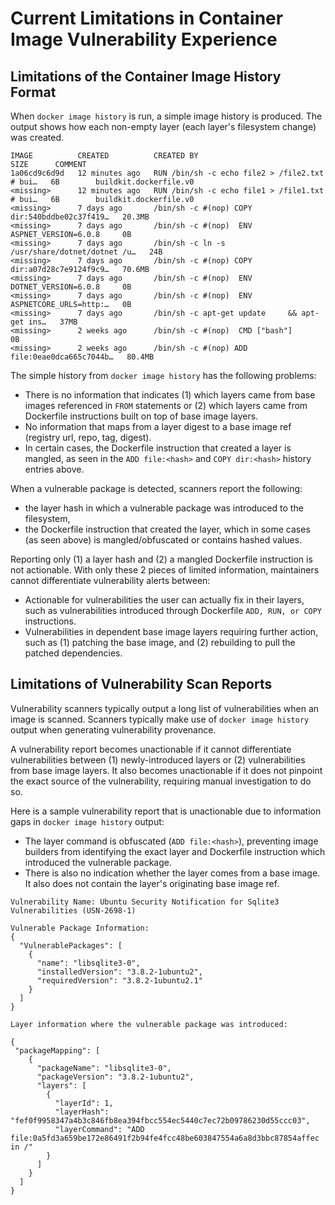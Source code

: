 # Current Limitations in Container Image Vulnerability Experience

## Limitations of the Container Image History Format

When `docker image history` is run, a simple image history is produced.
The output shows how each non-empty layer (each layer's filesystem change) was created.

```tsv
IMAGE          CREATED          CREATED BY                                      SIZE      COMMENT
1a06cd9c6d9d   12 minutes ago   RUN /bin/sh -c echo file2 > /file2.txt # bui…   6B        buildkit.dockerfile.v0
<missing>      12 minutes ago   RUN /bin/sh -c echo file1 > /file1.txt # bui…   6B        buildkit.dockerfile.v0
<missing>      7 days ago       /bin/sh -c #(nop) COPY dir:540bddbe02c37f419…   20.3MB
<missing>      7 days ago       /bin/sh -c #(nop)  ENV ASPNET_VERSION=6.0.8     0B
<missing>      7 days ago       /bin/sh -c ln -s /usr/share/dotnet/dotnet /u…   24B
<missing>      7 days ago       /bin/sh -c #(nop) COPY dir:a07d28c7e9124f9c9…   70.6MB
<missing>      7 days ago       /bin/sh -c #(nop)  ENV DOTNET_VERSION=6.0.8     0B
<missing>      7 days ago       /bin/sh -c #(nop)  ENV ASPNETCORE_URLS=http:…   0B
<missing>      7 days ago       /bin/sh -c apt-get update     && apt-get ins…   37MB
<missing>      2 weeks ago      /bin/sh -c #(nop)  CMD ["bash"]                 0B
<missing>      2 weeks ago      /bin/sh -c #(nop) ADD file:0eae0dca665c7044b…   80.4MB
```

The simple history from `docker image history` has the following problems:

* There is no information that indicates (1) which layers came from base images referenced in `FROM` statements or (2) which layers came from Dockerfile instructions built on top of base image layers.
* No information that maps from a layer digest to a base image ref (registry url, repo, tag, digest).
* In certain cases, the Dockerfile instruction that created a layer is mangled, as seen in the `ADD file:<hash>` and `COPY dir:<hash>` history entries above.

When a vulnerable package is detected, scanners report the following:

* the layer hash in which a vulnerable package was introduced to the filesystem,
* the Dockerfile instruction that created the layer, which in some cases (as seen above) is mangled/obfuscated or contains hashed values.

Reporting only (1) a layer hash and (2) a mangled Dockerfile instruction is not actionable.
With only these 2 pieces of limited information, maintainers cannot differentiate vulnerability alerts between:

* Actionable for vulnerabilities the user can actually fix in their layers, such as vulnerabilities introduced through Dockerfile `ADD, RUN, or COPY` instructions.
* Vulnerabilities in dependent base image layers requiring further action, such as (1) patching the base image, and (2) rebuilding to pull the patched dependencies.

## Limitations of Vulnerability Scan Reports

Vulnerability scanners typically output a long list of vulnerabilities when an image is scanned.
Scanners typically make use of `docker image history` output when generating vulnerability provenance.

A vulnerability report becomes unactionable if it cannot differentiate vulnerabilities between (1) newly-introduced layers or (2) vulnerabilities from base image layers.
It also becomes unactionable if it does not pinpoint the exact source of the vulnerability, requiring manual investigation to do so.

Here is a sample vulnerability report that is unactionable due to information gaps in `docker image history` output:

* The layer command is obfuscated (`ADD file:<hash>`), preventing image builders from identifying the exact layer and Dockerfile instruction which introduced the vulnerable package.
* There is also no indication whether the layer comes from a base image.
It also does not contain the layer's originating base image ref.

```
Vulnerability Name: Ubuntu Security Notification for Sqlite3 Vulnerabilities (USN-2698-1)

Vulnerable Package Information:
{
  "VulnerablePackages": [
    {
      "name": "libsqlite3-0",
      "installedVersion": "3.8.2-1ubuntu2",
      "requiredVersion": "3.8.2-1ubuntu2.1"
    }
  ]
}

Layer information where the vulnerable package was introduced:

{
 "packageMapping": [
    {
      "packageName": "libsqlite3-0",
      "packageVersion": "3.8.2-1ubuntu2",
      "layers": [
        {
          "layerId": 1,
          "layerHash": "fef0f9958347a4b3c846fb8ea394fbcc554ec5440c7ec72b09786230d55ccc03",
          "layerCommand": "ADD file:0a5fd3a659be172e86491f2b94fe4fcc48be603847554a6a8d3bbc87854affec in /"
        }
      ]
    }
  ]
}
```
